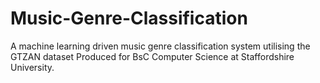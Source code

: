 # Music-Genre-Classification
A machine learning driven music genre classification system utilising the GTZAN dataset Produced for BsC Computer Science at Staffordshire University.
